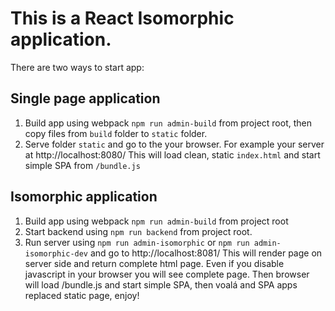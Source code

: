 # This is a React Isomorphic application.

There are two ways to start app:

## Single page application
1. Build app using webpack `npm run admin-build` from project root, then copy files from `build` folder to `static` folder.
2. Serve folder `static` and go to the your browser. For example your server at http://localhost:8080/ This will load clean, static `index.html` and start simple SPA from `/bundle.js`


## Isomorphic application
1. Build app using webpack `npm run admin-build` from project root
2. Start backend using `npm run backend` from project root.
3. Run server using `npm run admin-isomorphic` or `npm run admin-isomorphic-dev` and go to http://localhost:8081/ This will render page on server side and return complete html page. Even if you disable javascript in your browser you will see complete page. Then browser will load /bundle.js and start simple SPA, then voalá and SPA apps replaced static page, enjoy!
